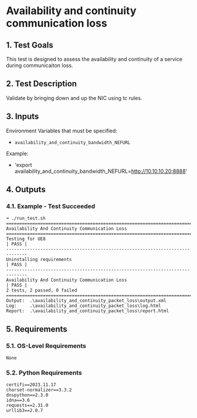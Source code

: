 # Availability and continuity communication loss

## 1. Test Goals

This test is designed to assess the availability and continuity of a service during communicaiton loss.

## 2. Test Description

Validate by bringing down and up the NIC using tc rules.

## 3. Inputs

Environment Variables that must be specified:
- `availability_and_continuity_bandwidth_NEFURL`

Example:
- 'export availability_and_continuity_bandwidth_NEFURL=http://10.10.10.20:8888'

## 4. Outputs

### 4.1. Example - Test Succeeded

```
➜ ./run_test.sh
==============================================================================
Availability And Continuity Communication Loss                                
==============================================================================
Testing for UE8                                                       | PASS |
------------------------------------------------------------------------------
Uninstalling requirements                                             | PASS |
------------------------------------------------------------------------------
Availability And Continuity Communication Loss                        | PASS |
2 tests, 2 passed, 0 failed
==============================================================================
Output:  .\availability_and_continuity_packet_loss\output.xml
Log:     .\availability_and_continuity_packet_loss\log.html
Report:  .\availability_and_continuity_packet_loss\report.html
```

## 5. Requirements

### 5.1. OS-Level Requirements

`None`

### 5.2. Python Requirements

```
certifi==2023.11.17
charset-normalizer==3.3.2
dnspython==2.3.0
idna==3.6
requests==2.31.0
urllib3==2.0.7
```
